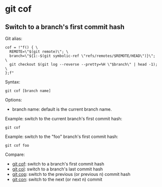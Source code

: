 # git cof

## Switch to a branch's first commit hash

Git alias:

```git
cof = !"f() { \
  REMOTE=\"$(git remote)\"; \
  branch=\"${1:-$(git symbolic-ref \"refs/remotes/$REMOTE/HEAD\")}\"; \
  git checkout $(git log --reverse --pretty=%H \"$branch\" | head -1); \
};f"
```

Syntax:

```shell
git cof [branch name]
```

Options:

  * branch name: default is the current branch name.

Example: switch to the current branch's first commit hash:

```shell
git cof
```

Example: switch to the "foo" branch's first commit hash:

```shell
git cof foo
```

Compare:

* [git cof](../git-cof): switch to a branch's first commit hash
* [git col](../git-col): switch to a branch's last commit hash
* [git cop](../git-cop): switch to the previous (or previous n) commit hash
* [git con](../git-con): switch to the next (or next n) commit